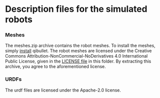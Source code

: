# Description files for the simulated robots

### Meshes
The meshes.zip archive contains the robot meshes. To install the meshes, simply [install](https://github.com/ProtolabSBRE/qibullet/wiki/Tutorials:-Installation) qibullet. The robot meshes are licensed under the Creative Commons Attribution-NonCommercial-NoDerivatives 4.0 International Public License, given in the [LICENSE file](https://github.com/ProtolabSBRE/qibullet/tree/master/qibullet/robot_data/LICENSE) in this folder. By extracting this archive, you agree to the aforementioned license.

### URDFs
The urdf files are licensed under the Apache-2.0 license.
